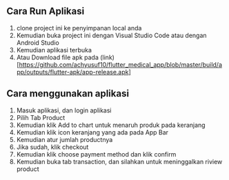 ## Cara Run Aplikasi

1. clone project ini ke penyimpanan local anda
2. Kemudian buka project ini dengan Visual Studio Code atau dengan Android Studio
3. Kemudian aplikasi terbuka
4. Atau Download file apk pada (link)[https://github.com/achyusuf10/flutter_medical_app/blob/master/build/app/outputs/flutter-apk/app-release.apk]

## Cara menggunakan aplikasi

1. Masuk aplikasi, dan login aplikasi
2. Pilih Tab Product
3. Kemudian klik Add to chart untuk menaruh produk pada keranjang
4. Kemudian klik icon keranjang yang ada pada App Bar
5. Kemudian atur jumlah productnya
6. Jika sudah, klik checkout
7. Kemudian klik choose payment method dan klik confirm
8. Kemudian buka tab transaction, dan silahkan untuk meninggalkan riview product
